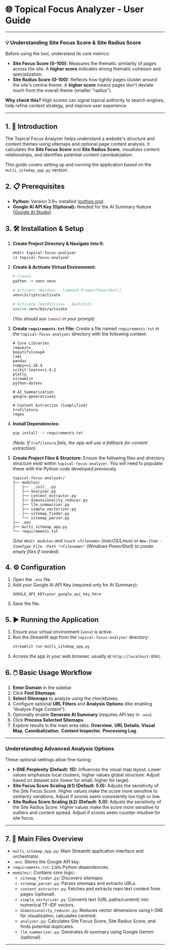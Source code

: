 # 🌐 Topical Focus Analyzer - User Guide

---

### 💡 Understanding Site Focus Score & Site Radius Score

Before using the tool, understand its core metrics:

*   **Site Focus Score (0-100):** Measures the thematic similarity of pages across the site. A **higher score** indicates strong thematic cohesion and specialization.
*   **Site Radius Score (0-100):** Reflects how tightly pages cluster around the site's central theme. A **higher score** means pages don't deviate much from the overall theme (smaller "radius").

**Why check this?** High scores can signal topical authority to search engines, help refine content strategy, and improve user experience.

---

## 1. 🚀 Introduction

The Topical Focus Analyzer helps understand a website's structure and content themes using sitemaps and optional page content analysis. It calculates the **Site Focus Score** and **Site Radius Score**, visualizes content relationships, and identifies potential content cannibalization.

This guide covers setting up and running the application based on the `multi_sitemap_app.py` version.

## 2. 📋 Prerequisites

*   **Python:** Version 3.9+ installed ([python.org](https://www.python.org/)).
*   **Google AI API Key (Optional):** Needed for the AI Summary feature ([Google AI Studio](https://aistudio.google.com/app/apikey)).

## 3. 🛠️ Installation & Setup

1.  **Create Project Directory & Navigate Into It:**
    ```bash
    mkdir topical-focus-analyzer
    cd topical-focus-analyzer
    ```

2.  **Create & Activate Virtual Environment:**
    ```bash
    # Create
    python -m venv venv

    # Activate (Windows - Command Prompt/PowerShell)
    venv\Scripts\activate

    # Activate (macOS/Linux - Bash/Zsh)
    source venv/bin/activate
    ```
    *(You should see `(venv)` in your prompt)*

3.  **Create `requirements.txt` File:**
    Create a file named `requirements.txt` in the `topical-focus-analyzer` directory with the following content:
    ```text
    # Core Libraries
    requests
    beautifulsoup4
    lxml
    pandas
    numpy==1.26.4
    scikit-learn==1.4.2
    plotly
    streamlit
    python-dotenv

    # AI Summarization
    google-generativeai

    # Content Extraction (Simplified)
    trafilatura
    regex
    ```

4.  **Install Dependencies:**
    ```bash
    pip install -r requirements.txt
    ```
    *(Note: If `trafilatura` fails, the app will use a fallback for content extraction).*

5.  **Create Project Files & Structure:**
    Ensure the following files and directory structure exist within `topical-focus-analyzer`. You will need to populate these with the Python code developed previously.
    ```
    topical-focus-analyzer/
    ├── modules/
    │   ├── __init__.py
    │   ├── analyzer.py
    │   ├── content_extractor.py
    │   ├── dimensionality_reducer.py
    │   ├── llm_summarizer.py
    │   ├── simple_vectorizer.py
    │   ├── sitemap_finder.py
    │   └── sitemap_parser.py
    ├── .env
    ├── multi_sitemap_app.py
    └── requirements.txt
    ```
    *(Use `mkdir modules` and `touch <filename>` (macOS/Linux) or `New-Item -ItemType File -Path "<filename>"` (Windows PowerShell) to create empty files if needed).*

## 4. ⚙️ Configuration

1.  Open the `.env` file.
2.  Add your Google AI API Key (required only for AI Summary):
    ```dotenv
    GOOGLE_API_KEY=your_google_api_key_here
    ```
3.  Save the file.

## 5. ▶️ Running the Application

1.  Ensure your virtual environment (`venv`) is active.
2.  Run the Streamlit app from the `topical-focus-analyzer` directory:
    ```bash
    streamlit run multi_sitemap_app.py
    ```
3.  Access the app in your web browser, usually at `http://localhost:8501`.

## 6. 🖱️ Basic Usage Workflow

1.  **Enter Domain** in the sidebar.
2.  Click **Find Sitemaps**.
3.  **Select Sitemaps** to analyze using the checkboxes.
4.  Configure optional **URL Filters** and **Analysis Options** (like enabling "Analyze Page Content").
5.  Optionally enable **Generate AI Summary** (requires API key in `.env`).
6.  Click **Process Selected Sitemaps**.
7.  Explore results in the main area tabs: **Overview**, **URL Details**, **Visual Map**, **Cannibalization**, **Content Inspector**, **Processing Log**.

---

### Understanding Advanced Analysis Options

These optional settings allow fine-tuning:

*   **t-SNE Perplexity (Default: 15):** Influences the visual map layout. Lower values emphasize local clusters, higher values global structure. Adjust based on dataset size (lower for small, higher for large).
*   **Site Focus Score Scaling (k1) (Default: 5.0):** Adjusts the sensitivity of the Site Focus Score. Higher values make the score more sensitive to similarity variations. Adjust if scores seem consistently too high or low.
*   **Site Radius Score Scaling (k2) (Default: 5.0):** Adjusts the sensitivity of the Site Radius Score. Higher values make the score more sensitive to outliers and content spread. Adjust if scores seem counter-intuitive for site focus.

---

## 7. 🧩 Main Files Overview

*   `multi_sitemap_app.py`: Main Streamlit application interface and orchestrator.
*   `.env`: Stores the Google API key.
*   `requirements.txt`: Lists Python dependencies.
*   `modules/`: Contains core logic:
    *   `sitemap_finder.py`: Discovers sitemaps.
    *   `sitemap_parser.py`: Parses sitemaps and extracts URLs.
    *   `content_extractor.py`: Fetches and extracts main text content from pages (optional).
    *   `simple_vectorizer.py`: Converts text (URL paths/content) into numerical TF-IDF vectors.
    *   `dimensionality_reducer.py`: Reduces vector dimensions using t-SNE for visualization, calculates centroid.
    *   `analyzer.py`: Calculates Site Focus Score, Site Radius Score, and finds potential duplicates.
    *   `llm_summarizer.py`: Generates AI summary using Google Gemini (optional).

---
